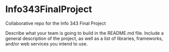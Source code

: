 # Info343FinalProject
Collaborative repo for the Info 343 Final Project

Describe what your team is going to build in the README.md file. Include a general description of the project, as well as a list of libraries, frameworks, and/or web services you intend to use.
